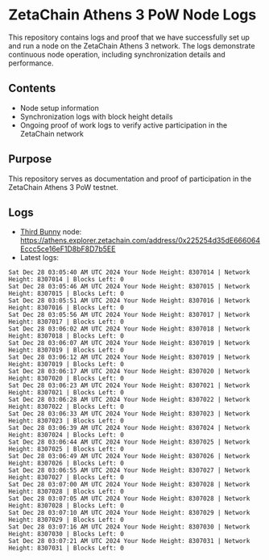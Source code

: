 # ZetaChain Athens 3 PoW Node Logs
This repository contains logs and proof that we have successfully set up and run a node on the ZetaChain Athens 3 network. The logs demonstrate continuous node operation, including synchronization details and performance.

## Contents
- Node setup information
- Synchronization logs with block height details
- Ongoing proof of work logs to verify active participation in the ZetaChain network

## Purpose
This repository serves as documentation and proof of participation in the ZetaChain Athens 3 PoW testnet.

## Logs

- [Third Bunny](https://thirdbunny.xyz/) node: https://athens.explorer.zetachain.com/address/0x225254d35dE666064Eccc5ce16eF1D8bF8D7b5EE
- Latest logs:
```
Sat Dec 28 03:05:40 AM UTC 2024 Your Node Height: 8307014 | Network Height: 8307014 | Blocks Left: 0
Sat Dec 28 03:05:46 AM UTC 2024 Your Node Height: 8307015 | Network Height: 8307015 | Blocks Left: 0
Sat Dec 28 03:05:51 AM UTC 2024 Your Node Height: 8307016 | Network Height: 8307016 | Blocks Left: 0
Sat Dec 28 03:05:56 AM UTC 2024 Your Node Height: 8307017 | Network Height: 8307017 | Blocks Left: 0
Sat Dec 28 03:06:02 AM UTC 2024 Your Node Height: 8307018 | Network Height: 8307018 | Blocks Left: 0
Sat Dec 28 03:06:07 AM UTC 2024 Your Node Height: 8307019 | Network Height: 8307019 | Blocks Left: 0
Sat Dec 28 03:06:12 AM UTC 2024 Your Node Height: 8307019 | Network Height: 8307019 | Blocks Left: 0
Sat Dec 28 03:06:17 AM UTC 2024 Your Node Height: 8307020 | Network Height: 8307020 | Blocks Left: 0
Sat Dec 28 03:06:23 AM UTC 2024 Your Node Height: 8307021 | Network Height: 8307021 | Blocks Left: 0
Sat Dec 28 03:06:28 AM UTC 2024 Your Node Height: 8307022 | Network Height: 8307022 | Blocks Left: 0
Sat Dec 28 03:06:33 AM UTC 2024 Your Node Height: 8307023 | Network Height: 8307023 | Blocks Left: 0
Sat Dec 28 03:06:39 AM UTC 2024 Your Node Height: 8307024 | Network Height: 8307024 | Blocks Left: 0
Sat Dec 28 03:06:44 AM UTC 2024 Your Node Height: 8307025 | Network Height: 8307025 | Blocks Left: 0
Sat Dec 28 03:06:49 AM UTC 2024 Your Node Height: 8307026 | Network Height: 8307026 | Blocks Left: 0
Sat Dec 28 03:06:55 AM UTC 2024 Your Node Height: 8307027 | Network Height: 8307027 | Blocks Left: 0
Sat Dec 28 03:07:00 AM UTC 2024 Your Node Height: 8307028 | Network Height: 8307028 | Blocks Left: 0
Sat Dec 28 03:07:05 AM UTC 2024 Your Node Height: 8307028 | Network Height: 8307028 | Blocks Left: 0
Sat Dec 28 03:07:10 AM UTC 2024 Your Node Height: 8307029 | Network Height: 8307029 | Blocks Left: 0
Sat Dec 28 03:07:16 AM UTC 2024 Your Node Height: 8307030 | Network Height: 8307030 | Blocks Left: 0
Sat Dec 28 03:07:21 AM UTC 2024 Your Node Height: 8307031 | Network Height: 8307031 | Blocks Left: 0
```
